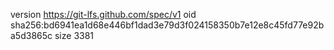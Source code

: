 version https://git-lfs.github.com/spec/v1
oid sha256:bd6941ea1d68e446bf1dad3e79d3f024158350b7e12e8c45fd77e92ba5d3865c
size 3381
